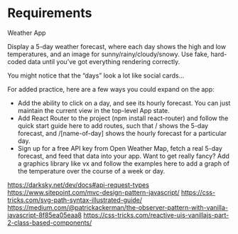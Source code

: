 Requirements
=======================

Weather App

Display a 5-day weather forecast, where each day shows the high and low temperatures, and an image for sunny/rainy/cloudy/snowy. Use fake, hard-coded data until you’ve got everything rendering correctly.

You might notice that the “days” look a lot like social cards…

For added practice, here are a few ways you could expand on the app:

- Add the ability to click on a day, and see its hourly forecast. You can just maintain the current view in the top-level App state.
- Add React Router to the project (npm install react-router) and follow the quick start guide here to add routes, such that / shows the 5-day forecast, and /[name-of-day] shows the hourly forecast for a particular day.
- Sign up for a free API key from Open Weather Map, fetch a real 5-day forecast, and feed that data into your app.
Want to get really fancy? Add a graphics library like vx and follow the examples here to add a graph of the temperature over the course of a week or day.


https://darksky.net/dev/docs#api-request-types
https://www.sitepoint.com/mvc-design-pattern-javascript/
https://css-tricks.com/svg-path-syntax-illustrated-guide/
https://medium.com/@patrickackerman/the-observer-pattern-with-vanilla-javascript-8f85ea05eaa8
https://css-tricks.com/reactive-uis-vanillajs-part-2-class-based-components/
